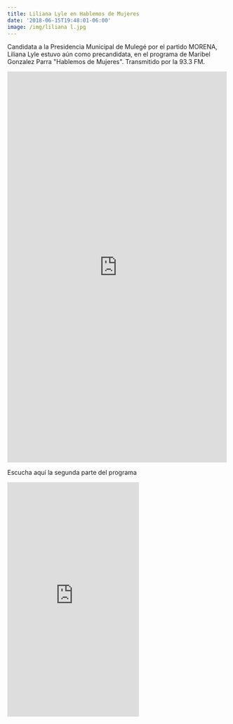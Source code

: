 ```yaml
---
title: Liliana Lyle en Hablemos de Mujeres
date: '2018-06-15T19:48:01-06:00'
image: /img/liliana l.jpg
---
```

Candidata a la Presidencia Municipal de Mulegé por el partido MORENA, Liliana Lyle estuvo aún como precandidata, en el programa de Maribel Gonzalez Parra "Hablemos de Mujeres". Transmitido por la 93.3 FM.

<iframe src="https://www.facebook.com/plugins/video.php?href=https%3A%2F%2Fwww.facebook.com%2Fradiokashana%2Fvideos%2F1469609103168147%2F&width=500&show_text=false&height=889&appId" width="500" height="889" style="border:none;overflow:hidden" scrolling="no" frameborder="0" allowTransparency="true" allow="encrypted-media" allowFullScreen="true"></iframe>

Escucha aquí la segunda parte del programa

<iframe src="https://www.facebook.com/plugins/video.php?href=https%3A%2F%2Fwww.facebook.com%2Fradiokashana%2Fvideos%2F1469625469833177%2F&width=300&show_text=false&height=533&appId" width="300" height="533" style="border:none;overflow:hidden" scrolling="no" frameborder="0" allowTransparency="true" allow="encrypted-media" allowFullScreen="true"></iframe>
